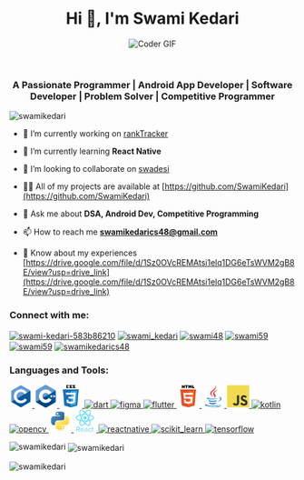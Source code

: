 <h1 align="center">Hi 👋, I'm Swami Kedari</h1>
<p align="center">
<img alt="Coder GIF" height=250 width=350 src="https://images.squarespace-cdn.com/content/v1/5769fc401b631bab1addb2ab/1541580611624-TE64QGKRJG8SWAIUS7NS/ke17ZwdGBToddI8pDm48kPoswlzjSVMM-SxOp7CV59BZw-zPPgdn4jUwVcJE1ZvWQUxwkmyExglNqGp0IvTJZamWLI2zvYWH8K3-s_4yszcp2ryTI0HqTOaaUohrI8PI6FXy8c9PWtBlqAVlUS5izpdcIXDZqDYvprRqZ29Pw0o/coding-freak.gif" />
</p>
<br>
<h3 align="center">A Passionate Programmer | Android App Developer | Software Developer | Problem Solver | Competitive Programmer</h3> 
<p align="left"> <img src="https://komarev.com/ghpvc/?username=swamikedari&label=Profile%20views&color=0e75b6&style=flat" alt="swamikedari" /> </p>

- 🔭 I’m currently working on [rankTracker](https://github.com/SwamiKedari/rankTrackr)

- 🌱 I’m currently learning **React Native**

- 👯 I’m looking to collaborate on [swadesi](https://github.com/SwamiKedari/swadesi)

- 👨‍💻 All of my projects are available at [https://github.com/SwamiKedari](https://github.com/SwamiKedari)

- 💬 Ask me about **DSA, Android Dev, Competitive Programming**

- 📫 How to reach me **swamikedarics48@gmail.com**

- 📄 Know about my experiences [https://drive.google.com/file/d/1Sz0OVcREMAtsi1elq1DG6eTsWVM2gB8E/view?usp=drive_link](https://drive.google.com/file/d/1Sz0OVcREMAtsi1elq1DG6eTsWVM2gB8E/view?usp=drive_link)

<h3 align="left">Connect with me:</h3>
<p align="left">
<a href="https://linkedin.com/in/swami-kedari-583b86210" target="blank"><img align="center" src="https://raw.githubusercontent.com/rahuldkjain/github-profile-readme-generator/master/src/images/icons/Social/linked-in-alt.svg" alt="swami-kedari-583b86210" height="30" width="40" /></a>
<a href="https://instagram.com/swami_kedari" target="blank"><img align="center" src="https://raw.githubusercontent.com/rahuldkjain/github-profile-readme-generator/master/src/images/icons/Social/instagram.svg" alt="swami_kedari" height="30" width="40" /></a>
<a href="https://www.codechef.com/users/swami48" target="blank"><img align="center" src="https://cdn.jsdelivr.net/npm/simple-icons@3.1.0/icons/codechef.svg" alt="swami48" height="30" width="40" /></a>
<a href="https://codeforces.com/profile/swami59" target="blank"><img align="center" src="https://raw.githubusercontent.com/rahuldkjain/github-profile-readme-generator/master/src/images/icons/Social/codeforces.svg" alt="swami59" height="30" width="40" /></a>
<a href="https://www.leetcode.com/swami59" target="blank"><img align="center" src="https://raw.githubusercontent.com/rahuldkjain/github-profile-readme-generator/master/src/images/icons/Social/leet-code.svg" alt="swami59" height="30" width="40" /></a>
<a href="https://auth.geeksforgeeks.org/user/swamikedarics48" target="blank"><img align="center" src="https://raw.githubusercontent.com/rahuldkjain/github-profile-readme-generator/master/src/images/icons/Social/geeks-for-geeks.svg" alt="swamikedarics48" height="30" width="40" /></a>
</p>

<h3 align="left">Languages and Tools:</h3>
<p align="left"> <a href="https://www.cprogramming.com/" target="_blank" rel="noreferrer"> <img src="https://raw.githubusercontent.com/devicons/devicon/master/icons/c/c-original.svg" alt="c" width="40" height="40"/> </a> <a href="https://www.w3schools.com/cpp/" target="_blank" rel="noreferrer"> <img src="https://raw.githubusercontent.com/devicons/devicon/master/icons/cplusplus/cplusplus-original.svg" alt="cplusplus" width="40" height="40"/> </a> <a href="https://www.w3schools.com/css/" target="_blank" rel="noreferrer"> <img src="https://raw.githubusercontent.com/devicons/devicon/master/icons/css3/css3-original-wordmark.svg" alt="css3" width="40" height="40"/> </a> <a href="https://dart.dev" target="_blank" rel="noreferrer"> <img src="https://www.vectorlogo.zone/logos/dartlang/dartlang-icon.svg" alt="dart" width="40" height="40"/> </a> <a href="https://www.figma.com/" target="_blank" rel="noreferrer"> <img src="https://www.vectorlogo.zone/logos/figma/figma-icon.svg" alt="figma" width="40" height="40"/> </a> <a href="https://flutter.dev" target="_blank" rel="noreferrer"> <img src="https://www.vectorlogo.zone/logos/flutterio/flutterio-icon.svg" alt="flutter" width="40" height="40"/> </a> <a href="https://www.w3.org/html/" target="_blank" rel="noreferrer"> <img src="https://raw.githubusercontent.com/devicons/devicon/master/icons/html5/html5-original-wordmark.svg" alt="html5" width="40" height="40"/> </a> <a href="https://www.java.com" target="_blank" rel="noreferrer"> <img src="https://raw.githubusercontent.com/devicons/devicon/master/icons/java/java-original.svg" alt="java" width="40" height="40"/> </a> <a href="https://developer.mozilla.org/en-US/docs/Web/JavaScript" target="_blank" rel="noreferrer"> <img src="https://raw.githubusercontent.com/devicons/devicon/master/icons/javascript/javascript-original.svg" alt="javascript" width="40" height="40"/> </a> <a href="https://kotlinlang.org" target="_blank" rel="noreferrer"> <img src="https://www.vectorlogo.zone/logos/kotlinlang/kotlinlang-icon.svg" alt="kotlin" width="40" height="40"/> </a> <a href="https://opencv.org/" target="_blank" rel="noreferrer"> <img src="https://www.vectorlogo.zone/logos/opencv/opencv-icon.svg" alt="opencv" width="40" height="40"/> </a> <a href="https://www.python.org" target="_blank" rel="noreferrer"> <img src="https://raw.githubusercontent.com/devicons/devicon/master/icons/python/python-original.svg" alt="python" width="40" height="40"/> </a> <a href="https://reactjs.org/" target="_blank" rel="noreferrer"> <img src="https://raw.githubusercontent.com/devicons/devicon/master/icons/react/react-original-wordmark.svg" alt="react" width="40" height="40"/> </a> <a href="https://reactnative.dev/" target="_blank" rel="noreferrer"> <img src="https://reactnative.dev/img/header_logo.svg" alt="reactnative" width="40" height="40"/> </a> <a href="https://scikit-learn.org/" target="_blank" rel="noreferrer"> <img src="https://upload.wikimedia.org/wikipedia/commons/0/05/Scikit_learn_logo_small.svg" alt="scikit_learn" width="40" height="40"/> </a> <a href="https://www.tensorflow.org" target="_blank" rel="noreferrer"> <img src="https://www.vectorlogo.zone/logos/tensorflow/tensorflow-icon.svg" alt="tensorflow" width="40" height="40"/> </a> </p>

<p><img align="left" src="https://github-readme-stats.vercel.app/api/top-langs?username=swamikedari&show_icons=true&locale=en&layout=compact" alt="swamikedari" /></p>

<p>&nbsp;<img align="center" src="https://github-readme-stats.vercel.app/api?username=swamikedari&show_icons=true&locale=en" alt="swamikedari" /></p>

<p><img align="center" src="https://github-readme-streak-stats.herokuapp.com/?user=swamikedari&" alt="swamikedari" /></p>
